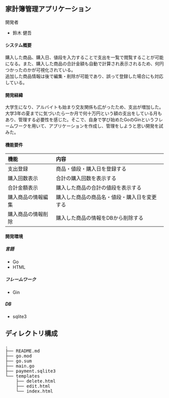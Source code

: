 ## 家計簿管理アプリケーション
開発者  
- 鈴木 健吾

#### システム概要  
購入した商品、購入日、値段を入力することで支出を一覧で閲覧することが可能になる。また、購入した商品の合計金額も自動で計算され表示されるため、何円つかったのかが可視化されている。  
追加した商品情報は後で編集・削除が可能であり、誤って登録した場合にも対応している。

#### 開発経緯  
大学生になり、アルバイトも始まり交友関係も広がったため、支出が増加した。大学3年の夏までに気づいたら一か月で何十万円という額の支出をしている月もあり、管理する必要性を感じた。そこで、自身で学び始めたGoのGinというフレームワークを用いて、アプリケーションを作成し、管理をしようと思い開発を試みた。    


#### 機能要件  
|機能|内容|
|:--|:--|
|支出登録|商品・値段・購入日を登録する|
|購入回数表示|合計の購入回数を表示する|
|合計金額表示|購入した商品の合計の値段を表示する|
|購入商品の情報編集|購入した商品の商品名・値段・購入日を変更する|
|購入商品の情報削除|購入した商品の情報をDBから削除する|  

#### 開発環境
##### 言語
- Go
- HTML
##### フレームワーク
- Gin
##### DB
- sqlite3


## ディレクトリ構成
<pre>
.
├── README.md
├── go.mod
├── go.sum
├── main.go
├── payment.sqlite3
└── templates
    ├── delete.html
    ├── edit.html
    └── index.html

</pre>
